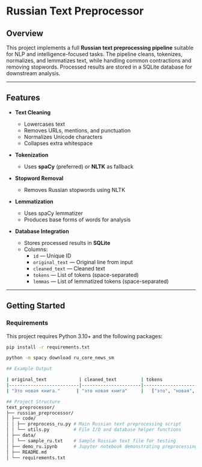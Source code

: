 # Russian Text Preprocessor  

## Overview
This project implements a full **Russian text preprocessing pipeline** suitable for NLP and intelligence-focused tasks. The pipeline cleans, tokenizes, normalizes, and lemmatizes text, while handling common contractions and removing stopwords. Processed results are stored in a SQLite database for downstream analysis.

---

## Features

- **Text Cleaning**
  - Lowercases text
  - Removes URLs, mentions, and punctuation
  - Normalizes Unicode characters
  - Collapses extra whitespace

- **Tokenization**
  - Uses **spaCy** (preferred) or **NLTK** as fallback

- **Stopword Removal**
  - Removes Russian stopwords using NLTK

- **Lemmatization**
  - Uses spaCy lemmatizer
  - Produces base forms of words for analysis

- **Database Integration**
  - Stores processed results in **SQLite**
  - Columns:
    - `id` — Unique ID
    - `original_text` — Original line from input
    - `cleaned_text` — Cleaned text
    - `tokens` — List of tokens (space-separated)
    - `lemmas` — List of lemmatized tokens (space-separated)

---

## Getting Started

### Requirements
This project requires Python 3.10+ and the following packages:

```bash
pip install -r requirements.txt

python -m spacy download ru_core_news_sm

## Example Output

| original_text            | cleaned_text         | tokens                        | lemmas                         |
|--------------------------|----------------------|-------------------------------|--------------------------------|
| "Это новая книга."      | "это новая книга"     |   ["это", "новая", "книга"]   |    ["это", "новый", "книга"]   |

## Project Structure
text_preprocessor/
├── russian_preprocessor/
│ ├── code/
│ │ ├── preprocess_ru.py # Main Russian text preprocessing script
│ │ └── utils.py         # File I/O and database helper functions
│ ├── data/
│ │ └── sample_ru.txt    # Sample Russian text file for testing
│ ├── demo_ru.ipynb      # Jupyter notebook demonstrating preprocessing
│ ├── README.md
│ └── requirements.txt
